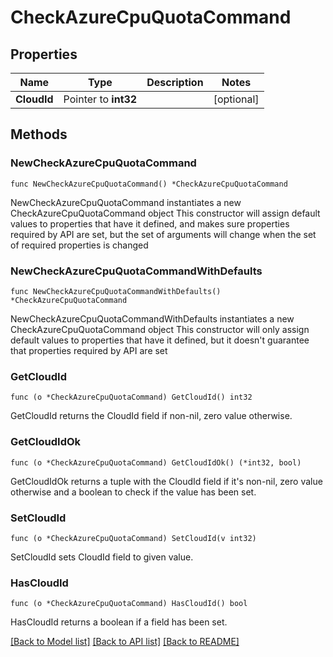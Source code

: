 # CheckAzureCpuQuotaCommand

## Properties

Name | Type | Description | Notes
------------ | ------------- | ------------- | -------------
**CloudId** | Pointer to **int32** |  | [optional] 

## Methods

### NewCheckAzureCpuQuotaCommand

`func NewCheckAzureCpuQuotaCommand() *CheckAzureCpuQuotaCommand`

NewCheckAzureCpuQuotaCommand instantiates a new CheckAzureCpuQuotaCommand object
This constructor will assign default values to properties that have it defined,
and makes sure properties required by API are set, but the set of arguments
will change when the set of required properties is changed

### NewCheckAzureCpuQuotaCommandWithDefaults

`func NewCheckAzureCpuQuotaCommandWithDefaults() *CheckAzureCpuQuotaCommand`

NewCheckAzureCpuQuotaCommandWithDefaults instantiates a new CheckAzureCpuQuotaCommand object
This constructor will only assign default values to properties that have it defined,
but it doesn't guarantee that properties required by API are set

### GetCloudId

`func (o *CheckAzureCpuQuotaCommand) GetCloudId() int32`

GetCloudId returns the CloudId field if non-nil, zero value otherwise.

### GetCloudIdOk

`func (o *CheckAzureCpuQuotaCommand) GetCloudIdOk() (*int32, bool)`

GetCloudIdOk returns a tuple with the CloudId field if it's non-nil, zero value otherwise
and a boolean to check if the value has been set.

### SetCloudId

`func (o *CheckAzureCpuQuotaCommand) SetCloudId(v int32)`

SetCloudId sets CloudId field to given value.

### HasCloudId

`func (o *CheckAzureCpuQuotaCommand) HasCloudId() bool`

HasCloudId returns a boolean if a field has been set.


[[Back to Model list]](../README.md#documentation-for-models) [[Back to API list]](../README.md#documentation-for-api-endpoints) [[Back to README]](../README.md)


